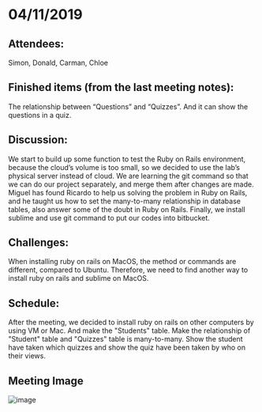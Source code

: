 # 04/11/2019
## Attendees:
Simon, Donald, Carman, Chloe

## Finished items (from the last meeting notes):
The relationship between “Questions” and “Quizzes”. And it can show the questions in a quiz.

## Discussion:
We start to build up some function to test the Ruby on Rails environment, because the cloud’s volume is too small, 
so we decided to use the lab’s physical server instead of cloud. We are learning the git command so that we can do our project 
separately, and merge them after changes are made. Miguel has found Ricardo to help us solving the problem in Ruby on Rails, 
and he taught us how to set the many-to-many relationship in database tables, also answer some of the doubt in Ruby on Rails. 
Finally, we install sublime and use git command to put our codes into bitbucket.

## Challenges:
When installing ruby on rails on MacOS, the method or commands are different, compared to Ubuntu. 
Therefore, we need to find another way to install ruby on rails and sublime on MacOS.

## Schedule:
After the meeting, we decided to install ruby on rails on other computers by using VM or Mac.
And make the "Students" table. Make the relationship of "Student" table and "Quizzes" table  is many-to-many.
Show the student have taken which quizzes and show the quiz have been taken by who on their views.

## Meeting Image
![image](https://github.com/donaldwong159/FYP-Macas/blob/master/20191104-pic1.png)
